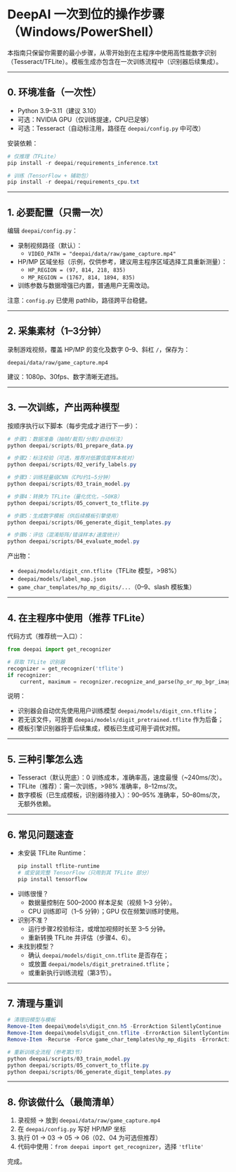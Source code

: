 # DeepAI 一次到位的操作步骤（Windows/PowerShell）

本指南只保留你需要的最小步骤，从零开始到在主程序中使用高性能数字识别（Tesseract/TFLite）。模板生成亦包含在一次训练流程中（识别器后续集成）。

---

## 0. 环境准备（一次性）

- Python 3.9–3.11（建议 3.10）
- 可选：NVIDIA GPU（仅训练提速，CPU已足够）
- 可选：Tesseract（自动标注用，路径在 `deepai/config.py` 中可改）

安装依赖：

```powershell
# 仅推理（TFLite）
pip install -r deepai/requirements_inference.txt

# 训练（TensorFlow + 辅助包）
pip install -r deepai/requirements_cpu.txt
```

---

## 1. 必要配置（只需一次）

编辑 `deepai/config.py`：

- 录制视频路径（默认）：
  - `VIDEO_PATH = "deepai/data/raw/game_capture.mp4"`
- HP/MP 区域坐标（示例，仅供参考，建议用主程序区域选择工具重新测量）：
  - `HP_REGION = (97, 814, 218, 835)`
  - `MP_REGION = (1767, 814, 1894, 835)`
- 训练参数与数据增强已内置，普通用户无需改动。

注意：`config.py` 已使用 pathlib，路径跨平台稳健。

---

## 2. 采集素材（1–3分钟）

录制游戏视频，覆盖 HP/MP 的变化及数字 0–9、斜杠 `/`，保存为：

```
deepai/data/raw/game_capture.mp4
```

建议：1080p、30fps、数字清晰无遮挡。

---

## 3. 一次训练，产出两种模型

按顺序执行以下脚本（每步完成才进行下一步）：

```powershell
# 步骤1：数据准备（抽帧/裁剪/分割/自动标注）
python deepai/scripts/01_prepare_data.py

# 步骤2：标注校验（可选，推荐对低置信度样本核对）
python deepai/scripts/02_verify_labels.py

# 步骤3：训练轻量级CNN（CPU约1–5分钟）
python deepai/scripts/03_train_model.py

# 步骤4：转换为 TFLite（量化优化，~50KB）
python deepai/scripts/05_convert_to_tflite.py

# 步骤5：生成数字模板（供后续模板引擎使用）
python deepai/scripts/06_generate_digit_templates.py

# 步骤6：评估（混淆矩阵/错误样本/速度统计）
python deepai/scripts/04_evaluate_model.py
```

产出物：

- `deepai/models/digit_cnn.tflite`（TFLite 模型，>98%）
- `deepai/models/label_map.json`
- `game_char_templates/hp_mp_digits/...`（0–9、slash 模板集）

---

## 4. 在主程序中使用（推荐 TFLite）

代码方式（推荐统一入口）：

```python
from deepai import get_recognizer

# 获取 TFLite 识别器
recognizer = get_recognizer('tflite')
if recognizer:
    current, maximum = recognizer.recognize_and_parse(hp_or_mp_bgr_image)
```

说明：
- 识别器会自动优先使用用户训练模型 `deepai/models/digit_cnn.tflite`；
- 若无该文件，可放置 `deepai/models/digit_pretrained.tflite` 作为后备；
- 模板引擎识别器将于后续集成，模板已生成可用于调优对照。

---

## 5. 三种引擎怎么选

- Tesseract（默认兜底）：0 训练成本，准确率高，速度最慢（~240ms/次）。
- TFLite（推荐）：需一次训练，>98% 准确率，8–12ms/次。
- 数字模板（已生成模板，识别器待接入）：90–95% 准确率，50–80ms/次，无额外依赖。

---

## 6. 常见问题速查

- 未安装 TFLite Runtime：
  ```powershell
  pip install tflite-runtime
  # 或安装完整 TensorFlow（只用到其 TFLite 部分）
  pip install tensorflow
  ```
- 训练很慢？
  - 数据量控制在 500–2000 样本足矣（视频 1–3 分钟）。
  - CPU 训练即可（1–5 分钟）；GPU 仅在频繁训练时使用。
- 识别不准？
  - 运行步骤2校验标注，或增加视频时长至 3–5 分钟。
  - 重新转换 TFLite 并评估（步骤4、6）。
- 未找到模型？
  - 确认 `deepai/models/digit_cnn.tflite` 是否存在；
  - 或放置 `deepai/models/digit_pretrained.tflite`；
  - 或重新执行训练流程（第3节）。

---

## 7. 清理与重训

```powershell
# 清理旧模型与模板
Remove-Item deepai\models\digit_cnn.h5 -ErrorAction SilentlyContinue
Remove-Item deepai\models\digit_cnn.tflite -ErrorAction SilentlyContinue
Remove-Item -Recurse -Force game_char_templates\hp_mp_digits -ErrorAction SilentlyContinue

# 重新训练全流程（参考第3节）
python deepai/scripts/03_train_model.py
python deepai/scripts/05_convert_to_tflite.py
python deepai/scripts/06_generate_digit_templates.py
```

---

## 8. 你该做什么（最简清单）

1) 录视频 → 放到 `deepai/data/raw/game_capture.mp4`
2) 在 `deepai/config.py` 写好 HP/MP 坐标
3) 执行 01 → 03 → 05 → 06（02、04 为可选但推荐）
4) 代码中使用：`from deepai import get_recognizer`，选择 `'tflite'`

完成。

